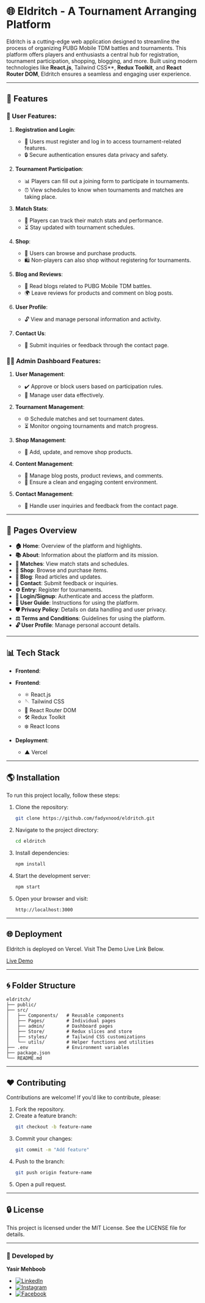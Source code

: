 # 🌐 Eldritch - A Tournament Arranging Platform

Eldritch is a cutting-edge web application designed to streamline the process of organizing PUBG Mobile TDM battles and tournaments. This platform offers players and enthusiasts a central hub for registration, tournament participation, shopping, blogging, and more. Built using modern technologies like **React.js**, Tailwind CSS**, **Redux Toolkit**, and **React Router DOM**, Eldritch ensures a seamless and engaging user experience.

---

## 🔧 Features

### 🔑 User Features:

1. **Registration and Login**:

   - 🔐 Users must register and log in to access tournament-related features.
   - 🔒 Secure authentication ensures data privacy and safety.

2. **Tournament Participation**:

   - 📊 Players can fill out a joining form to participate in tournaments.
   - ⏰ View schedules to know when tournaments and matches are taking place.

3. **Match Stats**:

   - 🔹 Players can track their match stats and performance.
   - ⏳ Stay updated with tournament schedules.

4. **Shop**:

   - 🛒 Users can browse and purchase products.
   - 🛍️ Non-players can also shop without registering for tournaments.

5. **Blog and Reviews**:

   - 📝 Read blogs related to PUBG Mobile TDM battles.
   - 🌍 Leave reviews for products and comment on blog posts.

6. **User Profile**:

   - 🔓 View and manage personal information and activity.

7. **Contact Us**:

   - 💬 Submit inquiries or feedback through the contact page.

### 👨‍💻 Admin Dashboard Features:

1. **User Management**:

   - ✔️ Approve or block users based on participation rules.
   - 🔧 Manage user data effectively.

2. **Tournament Management**:

   - 🌐 Schedule matches and set tournament dates.
   - ⏳ Monitor ongoing tournaments and match progress.

3. **Shop Management**:

   - 🛒 Add, update, and remove shop products.

4. **Content Management**:

   - 📝 Manage blog posts, product reviews, and comments.
   - 🌈 Ensure a clean and engaging content environment.

5. **Contact Management**:

   - 💬 Handle user inquiries and feedback from the contact page.

---

## 🔄 Pages Overview

- **🏠 Home**: Overview of the platform and highlights.
- **📚 About**: Information about the platform and its mission.
- **🏀 Matches**: View match stats and schedules.
- **🛒 Shop**: Browse and purchase items.
- **📝 Blog**: Read articles and updates.
- **💬 Contact**: Submit feedback or inquiries.
- **⚙️ Entry**: Register for tournaments.
- **🔐 Login/Signup**: Authenticate and access the platform.
- **🔧 User Guide**: Instructions for using the platform.
- **🛡️ Privacy Policy**: Details on data handling and user privacy.
- **⚖️ Terms and Conditions**: Guidelines for using the platform.
- **🔓 User Profile**: Manage personal account details.

---

## 📊 Tech Stack

- **Frontend**:

- **Frontend**:
  - ⚛️ React.js
  - 🪡 Tailwind CSS
  - 🔄 React Router DOM
  - 🛠️ Redux Toolkit
  - ❄️ React Icons

- **Deployment**:

  - ▲ Vercel

---

## 🌎 Installation

To run this project locally, follow these steps:

1. Clone the repository:

   ```bash
   git clone https://github.com/fadyxnood/eldritch.git
   ```

2. Navigate to the project directory:

   ```bash
   cd eldritch
   ```

3. Install dependencies:

   ```bash
   npm install
   ```

4. Start the development server:

   ```bash
   npm start
   ```

5. Open your browser and visit:

   ```
   http://localhost:3000
   ```

---

## 🌐 Deployment

Eldritch is deployed on Vercel. Visit The Demo Live Link Below.

[Live Demo](https://eldritch-7jpi.vercel.app/)

---

## 🌀 Folder Structure

```
eldritch/
├── public/
├── src/
│   ├── Components/   # Reusable components
│   ├── Pages/        # Individual pages
│   ├── admin/        # Dashboard pages
│   ├── Store/        # Redux slices and store
│   ├── styles/       # Tailwind CSS customizations
│   └── utils/        # Helper functions and utilities
├── .env              # Environment variables
├── package.json
└── README.md
```

---

## ❤️ Contributing

Contributions are welcome! If you’d like to contribute, please:

1. Fork the repository.
2. Create a feature branch:
   ```bash
   git checkout -b feature-name
   ```
3. Commit your changes:
   ```bash
   git commit -m "Add feature"
   ```
4. Push to the branch:
   ```bash
   git push origin feature-name
   ```
5. Open a pull request.

---

## 🔒 License

This project is licensed under the MIT License. See the LICENSE file for details.

---

### 🚀 Developed by

**Yasir Mehboob**

-  [![LinkedIn](https://img.shields.io/badge/LinkedIn-%230077B5.svg?style=flat&logo=linkedin&logoColor=white)](https://www.linkedin.com/in/yasir-mehboob-56310a288/)
- [![Instagram](https://img.shields.io/badge/Instagram-%23E4405F.svg?style=flat&logo=instagram&logoColor=white)](https://www.instagram.com/byt3blitz/)
- [![Facebook](https://img.shields.io/badge/Facebook-%231877F2.svg?style=flat&logo=facebook&logoColor=white)](https://www.facebook.com/profile.php?id=100095060246388)

